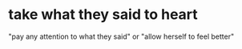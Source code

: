 # take what they said to heart

"pay any attention to what they said" or "allow herself to feel better"

